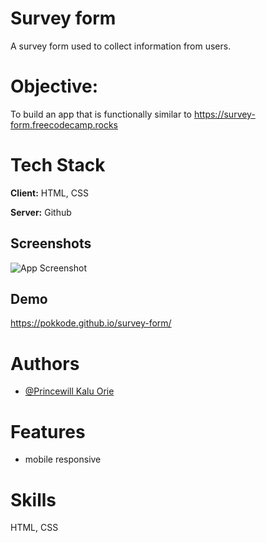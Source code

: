 # Survey form
A survey form used to collect information from users.


# Objective:
To build an app that is functionally similar to https://survey-form.freecodecamp.rocks
# Tech Stack

**Client:** HTML, CSS

**Server:** Github


## Screenshots

![App Screenshot](https://i.postimg.cc/KYb6grHV/IMG-20220802-175321.jpg)


## Demo

https://pokkode.github.io/survey-form/


# Authors

- [@Princewill Kalu Orie](https://www.github.com/pokkode)


# Features

- mobile responsive


# Skills
HTML, CSS
